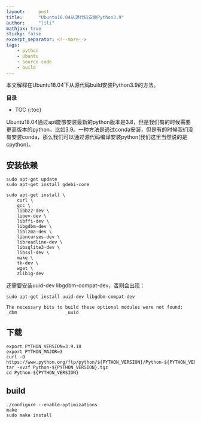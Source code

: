 ```yaml
---
layout:     post
title:      "Ubuntu18.04从源代码安装Python3.9"
author:     "lili"
mathjax: true
sticky: false
excerpt_separator: <!--more-->
tags:
    - python
    - Ubuntu
    - source code
    - build
---
```


本文解释在Ubuntu18.04下从源代码build安装Python3.9的方法。

 <!--more-->

**目录**
* TOC
{:toc} 

Ubuntu18.04通过apt能够安装最新的python版本是3.8，但是我们有的时候需要更高版本的python，比如3.9。一种方法是通过conda安装，但是有的时候我们没有安装conda，那么我们可以通过源代码编译安装python(我们这里当然说的是cpython)。

## 安装依赖

```
sudo apt-get update
sudo apt-get install gdebi-core
```

```
sudo apt-get install \
    curl \
    gcc \
    libbz2-dev \
    libev-dev \
    libffi-dev \
    libgdbm-dev \
    liblzma-dev \
    libncurses-dev \
    libreadline-dev \
    libsqlite3-dev \
    libssl-dev \
    make \
    tk-dev \
    wget \
    zlib1g-dev
```

还需要安装uuid-dev libgdbm-compat-dev，否则会出现：
```
sudo apt-get install uuid-dev libgdbm-compat-dev
```

```
The necessary bits to build these optional modules were not found:
_dbm                  _uuid
```

## 下载

```
export PYTHON_VERSION=3.9.18
export PYTHON_MAJOR=3
curl -O https://www.python.org/ftp/python/${PYTHON_VERSION}/Python-${PYTHON_VERSION}.tgz
tar -xvzf Python-${PYTHON_VERSION}.tgz
cd Python-${PYTHON_VERSION}

``` 

## build

```
./configure --enable-optimizations 
make
sudo make install
```
